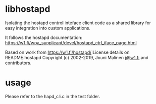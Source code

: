 # libhostapd
Isolating the hostapd control inteface client code as a shared library for easy integration into custom applications.

It follows the hostapd documentation:
https://w1.fi/wpa_supplicant/devel/hostapd_ctrl_iface_page.html


Based on work from https://w1.fi/hostapd/
License details on README.hostapd
Copyright (c) 2002-2019, Jouni Malinen <j@w1.fi> and contributors.


# usage
Please refer to the hapd_cli.c in the test folder.